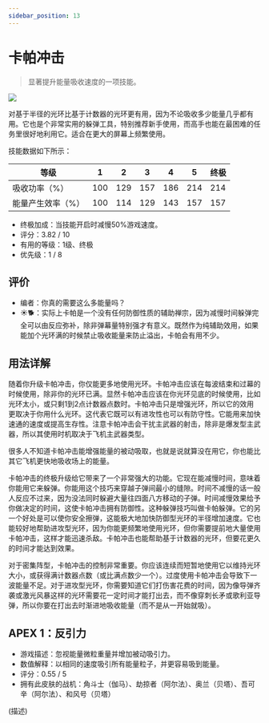 ```yaml
---
sidebar_position: 13
---
```


# 卡帕冲击

> 显著提升能量吸收速度的一项技能。

<img src="/terms/kd.png" style={{zoom:1.25}}/>

对基于半径的光环比基于计数器的光环更有用，因为不论吸收多少能量几乎都有用。它也是个非常实用的躲弹工具，特别推荐新手使用，而高手也能在最困难的任务里很好地利用它。适合在更大的屏幕上频繁使用。

技能数据如下所示：

| 等级              | 1    | 2    | 3    | 4    | 5    | 终极 |
| ----------------- | ---- | ---- | ---- | ---- | ---- | ---- |
| 吸收功率（%）     | 100  | 129  | 157  | 186  | 214  | 214  |
| 能量产生效率（%） | 100  | 114  | 129  | 143  | 157  | 157  |

- 终极加成：当技能开启时减慢50%游戏速度。
- 评分：3.82 / 10
- 有用的等级：1级、终极
- 优先级：1 / 8

## 评价

- 编者：你真的需要这么多能量吗？
- ☀🐕：实际上卡帕是一个没有任何防御性质的辅助禅宗，因为减慢时间躲弹完全可以由反应弥补，除非弹幕量特别强才有意义。既然作为纯辅助效用，如果能加个光环满的时候禁止吸收能量来防止溢出，卡帕会有用不少。

## 用法详解

随着你升级卡帕冲击，你仅能更多地使用光环。卡帕冲击应该在每波结束和过幕的时候使用，除非你的光环已满。显然卡帕冲击应该在你光环见底的时候使用，比如光环太小，或只剩1到2点计数器点数时。卡帕冲击只是增强光环，所以它的效用更取决于你用什么光环。这代表它既可以有进攻性也可以有防守性。它能用来加快速通的速度或提高生存性。注意卡帕冲击会干扰主武器的射击，除非是爆发型主武器，所以其使用时机取决于飞机主武器类型。

很多人不知道卡帕冲击能增强能量的被动吸取，也就是说就算没在用它，你也能比其它飞机更快地吸收场上的能量。

卡帕冲击的终极升级给它带来了一个非常强大的功能。它现在能减慢时间，意味着你能用它来躲弹。你能用这个技巧来穿越子弹间最小的缝隙。时间不减慢的话一般人反应不过来，因为没法同时躲避大量往四面八方移动的子弹。时间减慢效果给予你做决定的时间，这使卡帕冲击拥有防御性。这种躲弹技巧叫做卡帕躲弹。它的另一个好处是可以使你安全擦弹，这能极大地加快防御型光环的半径增加速度。它也能较好地帮助进攻型光环，因为你能更频繁地使用光环，但你需要提前地大量使用卡帕冲击，这样才能迅速杀敌。卡帕冲击也能帮助基于计数器的光环，但要花更久的时间才能达到效果。

对于密集阵型，卡帕冲击的控制非常重要。你应该连续而短暂地使用它以维持光环大小，或获得满计数器点数（或比满点数少一个）。过度使用卡帕冲击会导致下一波能量不足。对于进攻型光环，你需要知道它们打伤害花费的时间，因为像导弹齐袭或激光风暴这样的光环需要花一定时间才能打出去，而不像穿刺长矛或歌利亚导弹，所以你要在打出去时渐进地吸收能量（而不是从一开始就吸）。

## APEX 1：反引力

- 游戏描述：忽视能量微粒重量并增加被动吸引力。
- 数值解释：以相同的速度吸引所有能量粒子，并更容易吸到能量。
- 评分：0.55 / 5
- 拥有此皮肤的战机：角斗士（伽马）、劫掠者（阿尔法）、奥兰（贝塔）、吾可辛（阿尔法）、和风号（贝塔）

(描述)

